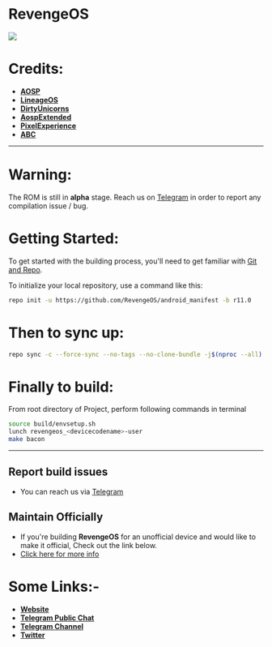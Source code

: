# RevengeOS #

<img src="https://raw.githubusercontent.com/RevengeOS/android_manifest/r10.0/RevengeOs-logo.jpg"> 

Credits:
=======
 * [**AOSP**](https://android.googlesource.com)
 * [**LineageOS**](https://github.com/LineageOS)
 * [**DirtyUnicorns**](https://github.com/dirtyunicorns)
 * [**AospExtended**](https://github.com/AospExtended)
 * [**PixelExperience**](https://github.com/PixelExperience)
 * [**ABC**](https://github.com/ezio84?tab=repositories)

-----------------------------------------------------------------------------

Warning:
==============

The ROM is still in **alpha** stage. Reach us on [Telegram](https://t.me/itsrevengeos) in order to report any compilation issue / bug.

Getting Started:
==============

To get started with the building process, you'll need to get familiar with [Git and Repo](http://source.android.com/source/using-repo.html).

To initialize your local repository, use a command like this:

```bash
repo init -u https://github.com/RevengeOS/android_manifest -b r11.0
```
Then to sync up:
================

```bash
repo sync -c --force-sync --no-tags --no-clone-bundle -j$(nproc --all) --optimized-fetch --prune
```

Finally to build:
====================

From root directory of Project, perform following commands in terminal


```bash
source build/envsetup.sh
lunch revengeos_<devicecodename>-user
make bacon
```
-----------------------------------------------------------------------------

## Report build issues
- You can reach us via [Telegram](https://t.me/itsrevengeos)

## Maintain Officially
- If you're building **RevengeOS** for an unofficial device and would like to make it official, Check out the link below.  
- [Click here for more info](https://forms.gle/aW2jQNRGFzUGgWED7)

Some Links:-
============
* [**Website**](https://www.revengeos.com)
* [**Telegram Public Chat**](https://t.me/itsrevengeos)
* [**Telegram Channel**](https://t.me/RevengeOSNews)
* [**Twitter**](https://twitter.com/itsrevengeos)

